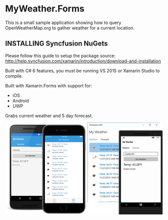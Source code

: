 MyWeather.Forms
===================

This is a small sample application showing how to query OpenWeatherMap.org to gather weather for a current location.

## INSTALLING Syncfusion NuGets
Please follow this guide to setup the package source: http://help.syncfusion.com/xamarin/introduction/download-and-installation

Built with C# 6 features, you must be running VS 2015 or Xamarin Studio to compile. 

Built with Xamarin.Forms with support for:
* iOS
* Android
* UWP

Grabs current weather and 5 day forecast.

![](Images/promo.png)
